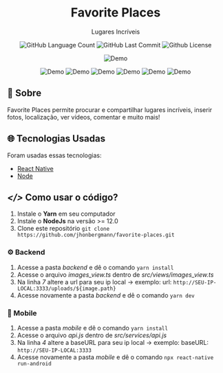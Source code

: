 <h1 align="center">
  Favorite Places
</h1>

<p align="center">Lugares Incríveis</p>

<p align="center">
  <img alt="GitHub Language Count" src="https://img.shields.io/github/languages/count/JhonatanBergmann/favorite-places" />
  <img alt="GitHub Last Commit" src="https://img.shields.io/github/last-commit/JhonatanBergmann/favorite-places" />
  <img alt="Github License" src="https://img.shields.io/github/license/JhonatanBergmann/favorite-places" />
</p>

<p align="center">
  <img src="readme/onboarding.gif" alt="Demo">
</p>
<p align="center">
  <img src="readme/login.gif" alt="Demo">
  <img src="readme/places.gif" alt="Demo">
  <img src="readme/place-photos.gif" alt="Demo">
  <img src="readme/place-video.gif" alt="Demo">
  <img src="readme/place-maps.gif" alt="Demo">
  <img src="readme/place-register.gif" alt="Demo">
</p>

## 📅 Sobre

Favorite Places permite procurar e compartilhar lugares incríveis, inserir fotos, localização, ver vídeos, comentar e muito mais!

## 🌐 Tecnologias Usadas
Foram usadas essas tecnologias:

- [React Native](https://reactnative.dev/)
- [Node](https://nodejs.org/en)

## ***</>*** Como usar o código?
1. Instale o **Yarn** em seu computador
1. Instale o **NodeJs** na versão >= 12.0
1. Clone este repositório `git clone https://github.com/jhonbergmann/favorite-places.git`

### ⚙️ Backend
1. Acesse a pasta *backend* e dê o comando `yarn install`
2. Acesse o arquivo *images_view.ts* dentro de *src/views/images_view.ts*
3. Na linha *7* altere a url para seu ip local -> exemplo: url: `http://SEU-IP-LOCAL:3333/uploads/${image.path}`
4. Acesse novamente a pasta *backend* e dê o comando `yarn dev`

### 📱 Mobile
1. Acesse a pasta *mobile* e dê o comando `yarn install`
2. Acesse o arquivo *api.js* dentro de *src/services/api.js*
3. Na linha *4* altere a baseURL para seu ip local -> exemplo: baseURL: `http://SEU-IP-LOCAL:3333`
4. Acesse novamente a pasta *mobile* e dê o comando `npx react-native run-android`
